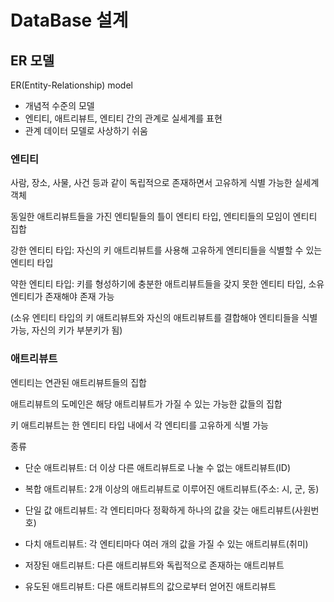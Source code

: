 # DataBase 설계
## ER 모델
ER(Entity-Relationship) model
- 개념적 수준의 모델
- 엔티티, 애트리뷰트, 엔티티 간의 관계로 실세계를 표현
- 관계 데이터 모델로 사상하기 쉬움

### 엔티티
사람, 장소, 사물, 사건 등과 같이 독립적으로 존재하면서 고유하게 식별 가능한 실세계 객체

동일한 애트리뷰트들을 가진 엔티팉들의 틀이 엔티티 타입, 엔티티들의 모임이 엔티티 집합

강한 엔티티 타입: 자신의 키 애트리뷰트를 사용해 고유하게 엔티티들을 식별할 수 있는 엔티티 타입

약한 엔티티 타입: 키를 형성하기에 충분한 애트리뷰트들을 갖지 못한 엔티티 타입, 소유 엔티티가 존재해야 존재 가능

(소유 엔티티 타입의 키 애트리뷰트와 자신의 애트리뷰트를 결합해야 엔티티들을 식별 가능, 자신의 키가 부분키가 됨)

### 애트리뷰트
엔티티는 연관된 애트리뷰트들의 집합

애트리뷰트의 도메인은 해당 애트리뷰트가 가질 수 있는 가능한 값들의 집합

키 애트리뷰트는 한 엔티티 타입 내에서 각 엔티티를 고유하게 식별 가능

종류
- 단순 애트리뷰트: 더 이상 다른 애트리뷰트로 나눌 수 없는 애트리뷰트(ID)
- 복합 애트리뷰트: 2개 이상의 애트리뷰트로 이루어진 애트리뷰트(주소: 시, 군, 동)

- 단일 값 애트리뷰트: 각 엔티티마다 정확하게 하나의 값을 갖는 애트리뷰트(사원번호)
- 다치 애트리뷰트: 각 엔티티마다 여러 개의 값을 가질 수 있는 애트리뷰트(취미)

- 저장된 애트리뷰트: 다른 애트리뷰트와 독립적으로 존재하는 애트리뷰트
- 유도된 애트리뷰트: 다른 애트리뷰트의 값으로부터 얻어진 애트리뷰트


